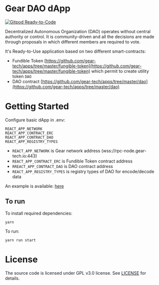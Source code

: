 # Gear DAO dApp

[![Gitpod Ready-to-Code](https://img.shields.io/badge/Gitpod-Ready--to--Code-blue?logo=gitpod)](https://gitpod.io/#https://github.com/gear-tech/dao-app)

Decentralized Autonomous Organization (DAO) operates without central authority or control. It is community-driven and all the decisions are made through proposals in which different members are required to vote.

It's Ready-to-Use application based on two different smart-contracts:

- Fundible Token [https://github.com/gear-tech/apps/tree/master/fungible-token](https://github.com/gear-tech/apps/tree/master/fungible-token) which permit to create utility token `DAO`
- DAO contract [https://github.com/gear-tech/apps/tree/master/dao](https://github.com/gear-tech/apps/tree/master/dao)

# Getting Started

Configure basic dApp in .env:

```shell
REACT_APP_NETWORK
REACT_APP_CONTRACT_ERC
REACT_APP_CONTRACT_DAO
REACT_APP_REGISTRY_TYPES
```

- `REACT_APP_NETWORK` is Gear network address (wss://rpc-node.gear-tech.io:443)
- `REACT_APP_CONTRACT_ERC` is Fundible Token contract address
- `RREACT_APP_CONTRACT_DAO` is DAO contract address
- `REACT_APP_REGISTRY_TYPES` is registry types of DAO for encode/decode data

An example is available: [here](https://github.com/gear-tech/dao-app/blob/master/.env.example)

## To run

To install required dependencies:

```shell
yarn
```

To run:

```shell
yarn run start
```

# License

The source code is licensed under GPL v3.0 license.
See [LICENSE](LICENSE) for details.
